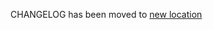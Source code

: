 ﻿CHANGELOG has been moved to [new location](https://raw.githubusercontent.com/segmentio/Analytics.NET/master/CHANGELOG.md)